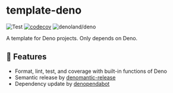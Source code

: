 # template-deno

<!-- deno-fmt-ignore-start -->

![Test](https://github.com/hasundue/template-deno/actions/workflows/ci.yml/badge.svg)
[![codecov](https://codecov.io/gh/hasundue/template-deno/branch/main/graph/badge.svg?token=7BS432RAXB)](https://codecov.io/gh/hasundue/template-deno)
![denoland/deno](https://img.shields.io/badge/Deno-v1.37.1-informational?logo=deno) <!-- @denopendabot denoland/deno -->

<!-- deno-fmt-ignore-end -->

A template for Deno projects. Only depends on Deno.

## :rocket: Features

- Format, lint, test, and coverage with built-in functions of Deno
- Semantic release by
  [denomantic-release](https://github.com/hasundue/denomantic-release)
- Dependency update by [denopendabot](https://github.com/hasundue/denopendabot)
